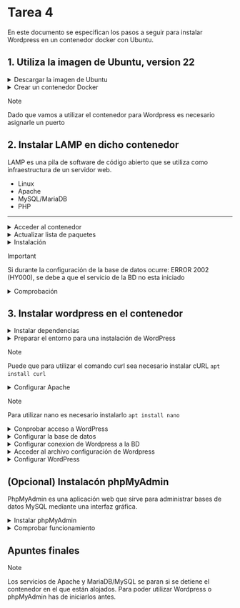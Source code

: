 # Tarea 4

En este documento se especifican los pasos a seguir para instalar Wordpress en un contenedor docker con Ubuntu.

## 1. Utiliza la imagen de Ubuntu, version 22

<details>
    <summary>Descargar la imagen de Ubuntu</summary>
</br>
    
```bash
# De no especificar versión, se descargara la más nueva
docker pull ubuntu:22.04
```
    
![Comando Paso1](/img/paso1_1.png)
> Salida por consola ↑

</details>
<details>   
    <summary>Crear un contenedor Docker</summary>
</br>
    
```bash
docker run -d -p 7000:80 --name cnt_ubuntu ubuntu:22.04 tail -f /dev/null
```
![Comando Paso1](/img/paso1_2.png)
> Salida por consola ↑

---
</details>

> [!NOTE]
> Dado que vamos a utilizar el contenedor para Wordpress es necesario asignarle un puerto

## 2. Instalar LAMP en dicho contenedor

LAMP es una pila de software de código abierto que se utiliza como infraestructura de un servidor web.

- Linux
- Apache
- MySQL/MariaDB
- PHP

---

<details>
    <summary>Acceder al contenedor</summary>
</br>
    
```bash
docker exec -it cnt_ubuntu sh
```

</details>

<details>
    <summary>Actualizar lista de paquetes</summary>
</br>
    
```bash
apt update
```

</details>

<details>
    <summary>Instalación</summary>
<br>
<details>
    <summary>Servicio a Servicio</summary>
<br>
    
- Instalar Apache:
  
```bash
apt install -y apache2 apache2-utils
```

- Instalar MariaDB: 

```bash
apt install -y mariadb-server mariadb-client
```

- Iniciar base de datos:

```bash
service mariadb start
```

![Comando Paso2](/img/paso2_12.png)

- Configuración de seguridad de MariaDB:

```bash
mysql_secure_installation
```

- Instalar PHP:
  
```bash
apt install -y php php-mysql libapache2-mod-php
```

- Reiniciar Apache:
  
```bash
service apache2 restart
```

![Comando Paso2](/img/paso2_4.png)

</details>

<details>
    <summary>All in One</summary>
<br>
    
- Instalar pila LAMP:
  
```bash
apt install -y lamp-server^
```

![Comando Paso2](/img/paso2_2.png)
> Salida por consola ↑

- Iniciar Apache:
- 
```bash
service apache2 start
```

- Iniciar base de datos:
  
```bash
service mysql start
```

- Configuración de seguridad de MySQL:
  
```bash
mysql_secure_installation
```

![Comando Paso2](/img/paso2_6.png)
> Salida por consola ↑

- Desabilitar autentificación por Unix Socket:
  
```bash
#Iniciar sesión  
mysql -u root -p

use mysql;
update user set plugin='mysql_native_password' where user='root';
flush privileges;
quit;
```
</details>

---
</details>

> [!IMPORTANT]
> Si durante la configuración de la base de datos ocurre: ERROR 2002 (HY000), se debe a que el servicio de la BD no esta iniciado

<details>
    <summary>Comprobación</summary>
<br>
    
Apache:

```bash
service apache2 status
```

![Comando Paso2](/img/paso2_8.png)
> Salida por consola ↑

MariaDB/MySQL: 

```bash
#MariaDB
service mariadb status

#MySQL
service mysql status
```
![Comando Paso2](/img/paso2_7.png)
> Salida por consola ↑ (MariaDB)

PHP:

```bash
echo "<?php phpinfo(); ?>" | tee /var/www/html/info.php
# Crea una página en el servidor web con la configuración actual de PHP
```

- Comprobación en navegador: ```http://<ip>:<puerto>/info.php```

![Comando Paso2](/img/paso2_3.png)
> Deberia aparecer esta pagina ↑

- Borrar la página:

```bash
rm /var/www/html/info.php
# Es recomendable eliminar la pagina del servidor, pues puede exponer información sensible
```

</details>

## 3. Instalar wordpress en el contenedor

<details>
    <summary>Instalar dependencias</summary>
<br>

```bash
apt install ghostscript \
            php-bcmath \
            php-curl \
            php-imagick \
            php-intl \
            php-json \
            php-mbstring \
            php-mysql \
            php-xml \
            php-zip
```
    
</details>

<details>
    <summary>Preparar el entorno para una instalación de WordPress</summary>
<br>

```bash
#Crear un directorio
mkdir -p /srv/www

#Cambiar la propiedad al usuario www-data
sudo chown www-data: /srv/www

#Descarga la última versión de WordPress y extraerla en /srv/www
curl https://wordpress.org/latest.tar.gz | tar zx -C /srv/www
```

![Comando Paso3](/img/paso3_curl.png)
> Salida por consola ↑ (curl)

--- 
</details>

> [!NOTE]
> Puede que para utilizar el comando curl sea necesario instalar cURL ```apt install curl```

<details>
    <summary>Configurar Apache</summary>
<br>
    
- Crear una página

```bash
nano etc/apache2/sites-available/wordpress.conf
```

Que contenga las siguientes lineas:

```bash
<VirtualHost *:80>
    DocumentRoot /srv/www/wordpress
    <Directory /srv/www/wordpress>
        Options FollowSymLinks
        AllowOverride Limit Options FileInfo
        DirectoryIndex index.php
        Require all granted
    </Directory>
    <Directory /srv/www/wordpress/wp-content>
        Options FollowSymLinks
        Require all granted
    </Directory>
</VirtualHost>

# Para guardar: Ctrl + X
```

- Habilitar la página:

```bash
# Habilitar el sitio de WP
a2ensite wordpress
# Habilitar el módulo de reescritura
a2enmod rewrite
# Deshabilitar el sitio predeterminado
a2dissite 000-default

# Recargar Apache para aplicar los cambios
service apache2 reload
```
---
</details>

> [!NOTE]
> Para utilizar nano es necesario instalarlo ```apt install nano```

<details>
    <summary>Conprobar acceso a WordPress</summary>
<br>
    
```bash
# (en navegador)
http://<ip>:<puerto>/wp-admin/setup-config.php
```
    
![Comando Paso3](/img/paso3_pruebaWp.png)
>El resultado debería ser el de la imagen

</details>

<details>
    <summary>Configurar la base de datos</summary>
<br>

```bash
mysql -u root

# Crea una nueva base de datos
create database <nombre_BD>;

# Crea un nuevo usuario y aplica una contraseña
create user <nombre_usuario>@localhost identified by '<contraseña>';

# Otorga todos los privilegios al usuario especificado
grant all privileges on <nombre_BD>.* TO <nombre_usuario>@localhost;

# Actualiza los privilegios
fush privileges;

exit;
```
    
</details>

<details>
    <summary>Configurar conexion de Wordpress a la BD</summary>
<br>

```bash
# Copia el archivo de configuración 
cp /srv/www/wordpress/wp-config-sample.php /srv/www/wordpress/wp-config.php
```
> Los siguientes comandos ↓ se pueden realizar modificado el archivo de configuracion directamente (ver punto siguiente)

```bash
# Reemplaza el nombre de la base de datos en el archivo de configuración
sed -i 's/database_name_here/<nombre_BD>/' /srv/www/wordpress/wp-config.php

# Reemplaza el nombre del usuario en el archivo de configuración
sudo -u www-data sed -i 's/username_here/<nombre_usuario>/' /srv/www/wordpress/wp-config.php

# Reemplaza la contraseña del usuario en el archivo de configuración
sed -i 's/password_here/<contraseña>/' /srv/www/wordpress/wp-config.php
```
    
</details>

<details>
    <summary>Acceder al archivo configuración de Wordpress</summary>
<br>

```bash
nano /srv/www/wordpress/wp-config.php
```

Cambiamos las claves por las generadas aleatoriamente en:
[https://api.wordpress.org/secret-key/1.1/salt/]( https://api.wordpress.org/secret-key/1.1/salt/ )

![Comando Paso3](/img/punto3_conf.png)
    
</details>

<details>
    <summary>Configurar WordPress</summary>
<br>

```bash
# (en navegador)
http://<ip>:<puerto>/wp-admin
```

En Wordpress tendremos que que configurar la página, dandole titulo, nombre de usuario y contraseña (diferentes a las especificadas en las BD)
 
![Comando Paso3](/img/paso3_confWp_1.png)
> Al final de la configuración saldra la siguiente página ↓

![Comando Paso3](/img/paso3_confWp_2.png)
</details>

## (Opcional) Instalacón phpMyAdmin

PhpMyAdmin es una aplicación web que sirve para administrar bases de datos MySQL mediante una interfaz gráfica.

<details>
    <summary>Instalar phpMyAdmin</summary>
<br>

```bash
apt install phpmyadmin
```
    
</details>

<details>
    <summary>Comprobar funcionamiento</summary>
<br>

```bash
# (en navegador)
http://<ip>:<puerto>/phpmyadmin
```

![Comando Paso3](/img/paso4_compPHP2.png)
>El resultado debería ser el de la imagen

![Comando Paso3](/img/paso4_compPHP.png)
>Un vez iniciado sesión apareceran las diferentes BD del servidor

</details>

## Apuntes finales

>[!NOTE]
>Los servicios de Apache y MariaDB/MySQL se paran si se detiene el contenedor en el que están alojados. Para poder utilizar Wordpress o phpMyAdmin has de iniciarlos antes. 
